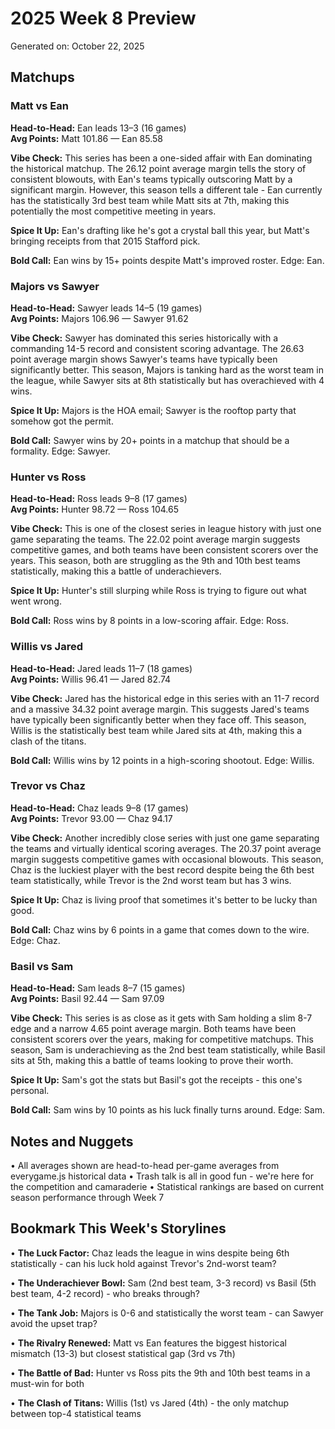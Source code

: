 # 2025 Week 8 Preview

Generated on: October 22, 2025

## Matchups

### Matt vs Ean
**Head-to-Head:** Ean leads 13–3 (16 games)  
**Avg Points:** Matt 101.86 — Ean 85.58

**Vibe Check:** This series has been a one-sided affair with Ean dominating the historical matchup. The 26.12 point average margin tells the story of consistent blowouts, with Ean's teams typically outscoring Matt by a significant margin. However, this season tells a different tale - Ean currently has the statistically 3rd best team while Matt sits at 7th, making this potentially the most competitive meeting in years.

**Spice It Up:** Ean's drafting like he's got a crystal ball this year, but Matt's bringing receipts from that 2015 Stafford pick.

**Bold Call:** Ean wins by 15+ points despite Matt's improved roster. Edge: Ean.

### Majors vs Sawyer
**Head-to-Head:** Sawyer leads 14–5 (19 games)  
**Avg Points:** Majors 106.96 — Sawyer 91.62

**Vibe Check:** Sawyer has dominated this series historically with a commanding 14-5 record and consistent scoring advantage. The 26.63 point average margin shows Sawyer's teams have typically been significantly better. This season, Majors is tanking hard as the worst team in the league, while Sawyer sits at 8th statistically but has overachieved with 4 wins.

**Spice It Up:** Majors is the HOA email; Sawyer is the rooftop party that somehow got the permit.

**Bold Call:** Sawyer wins by 20+ points in a matchup that should be a formality. Edge: Sawyer.

### Hunter vs Ross
**Head-to-Head:** Ross leads 9–8 (17 games)  
**Avg Points:** Hunter 98.72 — Ross 104.65

**Vibe Check:** This is one of the closest series in league history with just one game separating the teams. The 22.02 point average margin suggests competitive games, and both teams have been consistent scorers over the years. This season, both are struggling as the 9th and 10th best teams statistically, making this a battle of underachievers.

**Spice It Up:** Hunter's still slurping while Ross is trying to figure out what went wrong.

**Bold Call:** Ross wins by 8 points in a low-scoring affair. Edge: Ross.

### Willis vs Jared
**Head-to-Head:** Jared leads 11–7 (18 games)  
**Avg Points:** Willis 96.41 — Jared 82.74

**Vibe Check:** Jared has the historical edge in this series with an 11-7 record and a massive 34.32 point average margin. This suggests Jared's teams have typically been significantly better when they face off. This season, Willis is the statistically best team while Jared sits at 4th, making this a clash of the titans.

**Bold Call:** Willis wins by 12 points in a high-scoring shootout. Edge: Willis.

### Trevor vs Chaz
**Head-to-Head:** Chaz leads 9–8 (17 games)  
**Avg Points:** Trevor 93.00 — Chaz 94.17

**Vibe Check:** Another incredibly close series with just one game separating the teams and virtually identical scoring averages. The 20.37 point average margin suggests competitive games with occasional blowouts. This season, Chaz is the luckiest player with the best record despite being the 6th best team statistically, while Trevor is the 2nd worst team but has 3 wins.

**Spice It Up:** Chaz is living proof that sometimes it's better to be lucky than good.

**Bold Call:** Chaz wins by 6 points in a game that comes down to the wire. Edge: Chaz.

### Basil vs Sam
**Head-to-Head:** Sam leads 8–7 (15 games)  
**Avg Points:** Basil 92.44 — Sam 97.09

**Vibe Check:** This series is as close as it gets with Sam holding a slim 8-7 edge and a narrow 4.65 point average margin. Both teams have been consistent scorers over the years, making for competitive matchups. This season, Sam is underachieving as the 2nd best team statistically, while Basil sits at 5th, making this a battle of teams looking to prove their worth.

**Spice It Up:** Sam's got the stats but Basil's got the receipts - this one's personal.

**Bold Call:** Sam wins by 10 points as his luck finally turns around. Edge: Sam.

## Notes and Nuggets

• All averages shown are head-to-head per-game averages from everygame.js historical data
• Trash talk is all in good fun - we're here for the competition and camaraderie
• Statistical rankings are based on current season performance through Week 7

## Bookmark This Week's Storylines

• **The Luck Factor:** Chaz leads the league in wins despite being 6th statistically - can his luck hold against Trevor's 2nd-worst team?

• **The Underachiever Bowl:** Sam (2nd best team, 3-3 record) vs Basil (5th best team, 4-2 record) - who breaks through?

• **The Tank Job:** Majors is 0-6 and statistically the worst team - can Sawyer avoid the upset trap?

• **The Rivalry Renewed:** Matt vs Ean features the biggest historical mismatch (13-3) but closest statistical gap (3rd vs 7th)

• **The Battle of Bad:** Hunter vs Ross pits the 9th and 10th best teams in a must-win for both

• **The Clash of Titans:** Willis (1st) vs Jared (4th) - the only matchup between top-4 statistical teams
